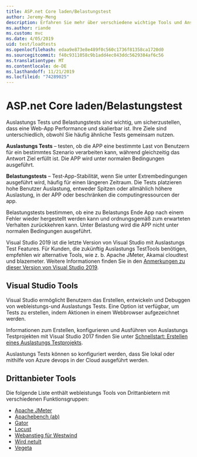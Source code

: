 ```yaml
---
title: ASP.net Core laden/Belastungstest
author: Jeremy-Meng
description: Erfahren Sie mehr über verschiedene wichtige Tools und Ansätze für Auslastungs Tests und Belastungstests ASP.net Core apps.
ms.author: riande
ms.custom: mvc
ms.date: 4/05/2019
uid: test/loadtests
ms.openlocfilehash: edaa9e873e8e489f0c560c1736f81358ca1720d0
ms.sourcegitcommit: f40c9311058c9b1add4ec043ddc5629384af6c56
ms.translationtype: MT
ms.contentlocale: de-DE
ms.lasthandoff: 11/21/2019
ms.locfileid: "74289025"
---
```

# <a name="aspnet-core-loadstress-testing"></a>ASP.net Core laden/Belastungstest

Auslastungs Tests und Belastungstests sind wichtig, um sicherzustellen, dass eine Web-App Performance und skalierbar ist. Ihre Ziele sind unterschiedlich, obwohl Sie häufig ähnliche Tests gemeinsam nutzen.

**Auslastungs Tests** &ndash; testen, ob die APP eine bestimmte Last von Benutzern für ein bestimmtes Szenario verarbeiten kann, während gleichzeitig das Antwort Ziel erfüllt ist. Die APP wird unter normalen Bedingungen ausgeführt.

**Belastungstests** &ndash; Test-App-Stabilität, wenn Sie unter Extrembedingungen ausgeführt wird, häufig für einen längeren Zeitraum. Die Tests platzieren hohe Benutzer Auslastung, entweder Spitzen oder allmählich höhere Auslastung, in der APP oder beschränken die computingressourcen der app.

Belastungstests bestimmen, ob eine zu Belastungs Ende App nach einem Fehler wieder hergestellt werden kann und ordnungsgemäß zum erwarteten Verhalten zurückkehren kann. Unter Belastung wird die APP nicht unter normalen Bedingungen ausgeführt.

Visual Studio 2019 ist die letzte Version von Visual Studio mit Auslastungs Test Features. Für Kunden, die zukünftig Auslastungs TestTools benötigen, empfehlen wir alternative Tools, wie z. b. Apache JMeter, Akamai cloudtest und blazemeter. Weitere Informationen finden Sie in den [Anmerkungen zu dieser Version von Visual Studio 2019](/visualstudio/releases/2019/release-notes-v16.0#test-tools).

## <a name="visual-studio-tools"></a>Visual Studio Tools

Visual Studio ermöglicht Benutzern das Erstellen, entwickeln und Debuggen von webleistungs-und Auslastungs Tests. Eine Option ist verfügbar, um Tests zu erstellen, indem Aktionen in einem Webbrowser aufgezeichnet werden.

Informationen zum Erstellen, konfigurieren und Ausführen von Auslastungs Testprojekten mit Visual Studio 2017 finden Sie unter [Schnellstart: Erstellen eines Auslastungs Testprojekts](/visualstudio/test/quickstart-create-a-load-test-project?view=vs-2017).

Auslastungs Tests können so konfiguriert werden, dass Sie lokal oder mithilfe von Azure devops in der Cloud ausgeführt werden.

## <a name="third-party-tools"></a>Drittanbieter Tools

Die folgende Liste enthält webleistungs Tools von Drittanbietern mit verschiedenen Funktionsgruppen:

* [Apache JMeter](https://jmeter.apache.org/)
* [Apachebench (ab)](https://httpd.apache.org/docs/2.4/programs/ab.html)
* [Gator](https://gatling.io/)
* [Locust](https://locust.io/)
* [Webanstieg für Westwind](https://websurge.west-wind.com/)
* [Wird netult](https://github.com/hallatore/Netling)
* [Vegeta](https://github.com/tsenart/vegeta)
